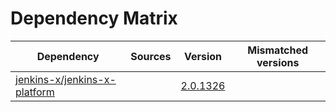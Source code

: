 # Dependency Matrix

Dependency | Sources | Version | Mismatched versions
---------- | ------- | ------- | -------------------
[jenkins-x/jenkins-x-platform](https://github.com/jenkins-x/jenkins-x-platform.git) |  | [2.0.1326](https://github.com/jenkins-x/jenkins-x-platform/releases/tag/v2.0.1326) | 
